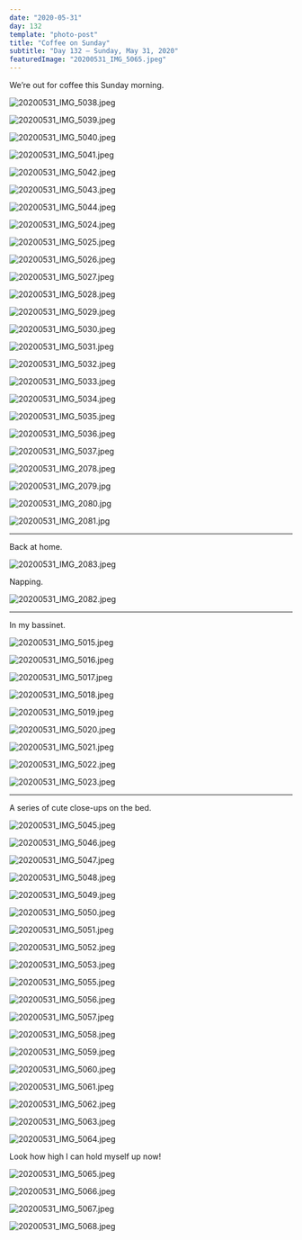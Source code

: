 ```yaml
---
date: "2020-05-31"
day: 132
template: "photo-post"
title: "Coffee on Sunday"
subtitle: "Day 132 – Sunday, May 31, 2020"
featuredImage: "20200531_IMG_5065.jpeg"
---
```


We’re out for coffee this Sunday morning.

![20200531_IMG_5038.jpeg](20200531_IMG_5038.jpeg)

![20200531_IMG_5039.jpeg](20200531_IMG_5039.jpeg)

![20200531_IMG_5040.jpeg](20200531_IMG_5040.jpeg)

![20200531_IMG_5041.jpeg](20200531_IMG_5041.jpeg)

![20200531_IMG_5042.jpeg](20200531_IMG_5042.jpeg)

![20200531_IMG_5043.jpeg](20200531_IMG_5043.jpeg)

![20200531_IMG_5044.jpeg](20200531_IMG_5044.jpeg)

![20200531_IMG_5024.jpeg](20200531_IMG_5024.jpeg)

![20200531_IMG_5025.jpeg](20200531_IMG_5025.jpeg)

![20200531_IMG_5026.jpeg](20200531_IMG_5026.jpeg)

![20200531_IMG_5027.jpeg](20200531_IMG_5027.jpeg)

![20200531_IMG_5028.jpeg](20200531_IMG_5028.jpeg)

![20200531_IMG_5029.jpeg](20200531_IMG_5029.jpeg)

![20200531_IMG_5030.jpeg](20200531_IMG_5030.jpeg)

![20200531_IMG_5031.jpeg](20200531_IMG_5031.jpeg)

![20200531_IMG_5032.jpeg](20200531_IMG_5032.jpeg)

![20200531_IMG_5033.jpeg](20200531_IMG_5033.jpeg)

![20200531_IMG_5034.jpeg](20200531_IMG_5034.jpeg)

![20200531_IMG_5035.jpeg](20200531_IMG_5035.jpeg)

![20200531_IMG_5036.jpeg](20200531_IMG_5036.jpeg)

![20200531_IMG_5037.jpeg](20200531_IMG_5037.jpeg)

![20200531_IMG_2078.jpeg](20200531_IMG_2078.jpeg)

![20200531_IMG_2079.jpg](20200531_IMG_2079.jpg)

![20200531_IMG_2080.jpg](20200531_IMG_2080.jpg)

![20200531_IMG_2081.jpg](20200531_IMG_2081.jpg)

<hr />

Back at home.

![20200531_IMG_2083.jpeg](20200531_IMG_2083.jpeg)

Napping.

![20200531_IMG_2082.jpeg](20200531_IMG_2082.jpeg)

<hr />

In my bassinet.

![20200531_IMG_5015.jpeg](20200531_IMG_5015.jpeg)

![20200531_IMG_5016.jpeg](20200531_IMG_5016.jpeg)

![20200531_IMG_5017.jpeg](20200531_IMG_5017.jpeg)

![20200531_IMG_5018.jpeg](20200531_IMG_5018.jpeg)

![20200531_IMG_5019.jpeg](20200531_IMG_5019.jpeg)

![20200531_IMG_5020.jpeg](20200531_IMG_5020.jpeg)

![20200531_IMG_5021.jpeg](20200531_IMG_5021.jpeg)

![20200531_IMG_5022.jpeg](20200531_IMG_5022.jpeg)

![20200531_IMG_5023.jpeg](20200531_IMG_5023.jpeg)

<hr />

A series of cute close-ups on the bed.

![20200531_IMG_5045.jpeg](20200531_IMG_5045.jpeg)

![20200531_IMG_5046.jpeg](20200531_IMG_5046.jpeg)

![20200531_IMG_5047.jpeg](20200531_IMG_5047.jpeg)

![20200531_IMG_5048.jpeg](20200531_IMG_5048.jpeg)

![20200531_IMG_5049.jpeg](20200531_IMG_5049.jpeg)

![20200531_IMG_5050.jpeg](20200531_IMG_5050.jpeg)

![20200531_IMG_5051.jpeg](20200531_IMG_5051.jpeg)

![20200531_IMG_5052.jpeg](20200531_IMG_5052.jpeg)

![20200531_IMG_5053.jpeg](20200531_IMG_5053.jpeg)

![20200531_IMG_5055.jpeg](20200531_IMG_5055.jpeg)

![20200531_IMG_5056.jpeg](20200531_IMG_5056.jpeg)

![20200531_IMG_5057.jpeg](20200531_IMG_5057.jpeg)

![20200531_IMG_5058.jpeg](20200531_IMG_5058.jpeg)

![20200531_IMG_5059.jpeg](20200531_IMG_5059.jpeg)

![20200531_IMG_5060.jpeg](20200531_IMG_5060.jpeg)

![20200531_IMG_5061.jpeg](20200531_IMG_5061.jpeg)

![20200531_IMG_5062.jpeg](20200531_IMG_5062.jpeg)

![20200531_IMG_5063.jpeg](20200531_IMG_5063.jpeg)

![20200531_IMG_5064.jpeg](20200531_IMG_5064.jpeg)

Look how high I can hold myself up now!

![20200531_IMG_5065.jpeg](20200531_IMG_5065.jpeg)

![20200531_IMG_5066.jpeg](20200531_IMG_5066.jpeg)

![20200531_IMG_5067.jpeg](20200531_IMG_5067.jpeg)

![20200531_IMG_5068.jpeg](20200531_IMG_5068.jpeg)
